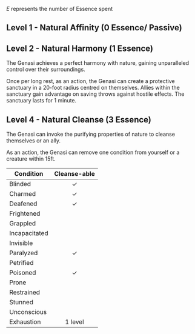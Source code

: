 *E* represents the number of Essence spent
## Level 1 - Natural Affinity (0 Essence/ Passive)
## Level 2 - Natural Harmony (1 Essence)
The Genasi achieves a perfect harmony with nature, gaining unparalleled control over their surroundings.

Once per long rest, as an action, the Genasi can create a protective sanctuary in a 20-foot radius centred on themselves. Allies within the sanctuary gain advantage on saving throws against hostile effects. The sanctuary lasts for 1 minute.

## Level 4 - Natural Cleanse (3 Essence)
The Genasi can invoke the purifying properties of nature to cleanse themselves or an ally. 

As an action, the Genasi can remove one condition from yourself or a creature within 15ft.

| Condition | Cleanse-able |
| ---- | :--: |
| Blinded | ✓ |
| Charmed | ✓ |
| Deafened | ✓ |
| Frightened |  |
| Grappled |  |
| Incapacitated |  |
| Invisible |  |
| Paralyzed | ✓ |
| Petrified |  |
| Poisoned | ✓ |
| Prone |  |
| Restrained |  |
| Stunned |  |
| Unconscious |  |
| Exhaustion | 1 level |